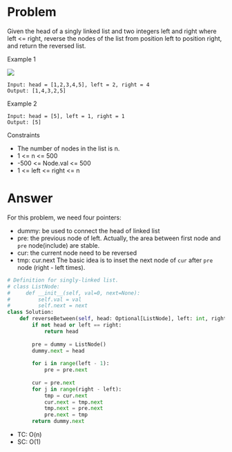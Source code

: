 # Problem
Given the head of a singly linked list and two integers left and right where left <= right, reverse the nodes of the list from position left to position right, and return the reversed list.

Example 1

![](https://assets.leetcode.com/uploads/2021/02/19/rev2ex2.jpg)
```
Input: head = [1,2,3,4,5], left = 2, right = 4
Output: [1,4,3,2,5]
```

Example 2
```
Input: head = [5], left = 1, right = 1
Output: [5]
```

Constraints
- The number of nodes in the list is n.
- 1 <= n <= 500
- -500 <= Node.val <= 500
- 1 <= left <= right <= n
# Answer

For this problem, we need four pointers:
- dummy: be used to connect the head of linked list
- pre: the previous node of left. Actually, the area between first node and `pre` node(include) are stable.
- cur: the current node need to be reversed
- tmp: cur.next
The basic idea is to inset the next node of `cur` after `pre` node (right - left times).
```python
# Definition for singly-linked list.
# class ListNode:
#     def __init__(self, val=0, next=None):
#         self.val = val
#         self.next = next
class Solution:
    def reverseBetween(self, head: Optional[ListNode], left: int, right: int) -> Optional[ListNode]:
        if not head or left == right:
            return head
        
        pre = dummy = ListNode()
        dummy.next = head
        
        for i in range(left - 1):
            pre = pre.next
            
        cur = pre.next
        for j in range(right - left):
            tmp = cur.next
            cur.next = tmp.next
            tmp.next = pre.next
            pre.next = tmp
        return dummy.next
```
- TC: O(n)
- SC: O(1)